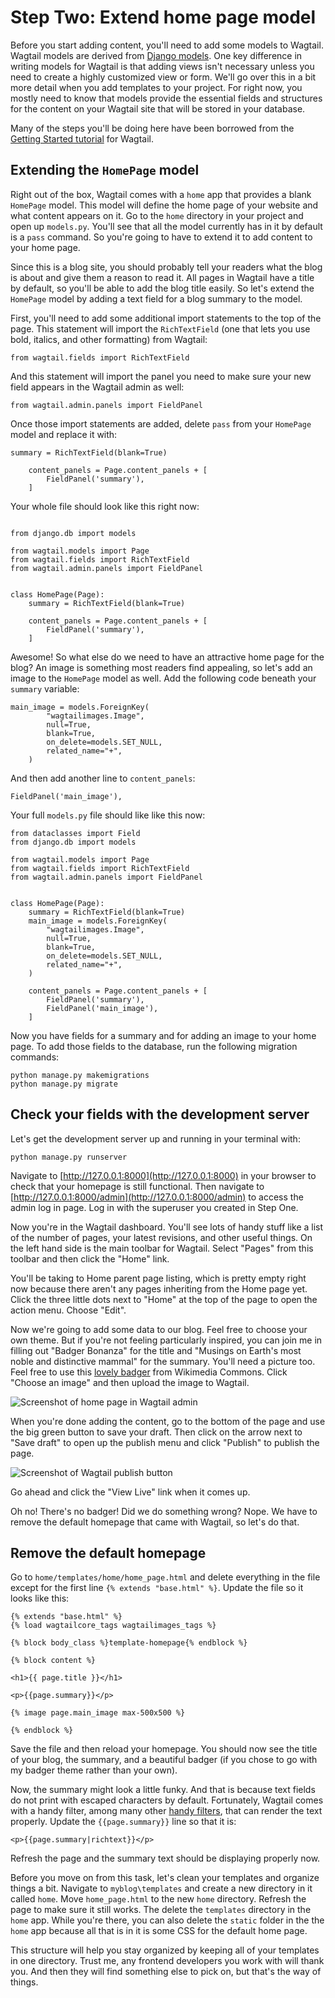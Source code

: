# Step Two: Extend home page model

Before you start adding content, you'll need to add some models to Wagtail. Wagtail models are derived from [Django models](https://docs.djangoproject.com/en/4.1/topics/db/models/). One key difference in writing models for Wagtail is that adding views isn't necessary unless you need to create a highly customized view or form. We'll go over this in a bit more detail when you add templates to your project. For right now, you mostly need to know that models provide the essential fields and structures for the content on your Wagtail site that will be stored in your database.

Many of the steps you'll be doing here have been borrowed from the [Getting Started tutorial](https://docs.wagtail.org/en/stable/getting_started/tutorial.html) for Wagtail.

## Extending the `HomePage` model

Right out of the box, Wagtail comes with a `home` app that provides a blank `HomePage` model. This model will define the home page of your website and what content appears on it. Go to the `home` directory in your project and open up `models.py`. You'll see that all the model currently has in it by default is a `pass` command. So you're going to have to extend it to add content to your home page.

 Since this is a blog site, you should probably tell your readers what the blog is about and give them a reason to read it. All pages in Wagtail have a title by default, so you'll be able to add the blog title easily. So let's extend the `HomePage` model by adding a text field for a blog summary to the model.

First, you'll need to add some additional import statements to the top of the page. This statement will import the `RichTextField` (one that lets you use bold, italics, and other formatting) from Wagtail:

```
from wagtail.fields import RichTextField
 ```

And this statement will import the panel you need to make sure your new field appears in the Wagtail admin as well:

```
from wagtail.admin.panels import FieldPanel
```

Once those import statements are added, delete `pass` from your `HomePage` model and replace it with:

```
summary = RichTextField(blank=True)

    content_panels = Page.content_panels + [
        FieldPanel('summary'),
    ]

```

Your whole file should look like this right now:

```

from django.db import models

from wagtail.models import Page
from wagtail.fields import RichTextField
from wagtail.admin.panels import FieldPanel


class HomePage(Page):
    summary = RichTextField(blank=True)

    content_panels = Page.content_panels + [
        FieldPanel('summary'),
    ]
```

Awesome! So what else do we need to have an attractive home page for the blog? An image is something most readers find appealing, so let's add an image to the `HomePage` model as well. Add the following code beneath your `summary` variable:

```
main_image = models.ForeignKey(
        "wagtailimages.Image",
        null=True,
        blank=True,
        on_delete=models.SET_NULL,
        related_name="+",
    )
```

And then add another line to `content_panels`:
```
FieldPanel('main_image'),
```

Your full `models.py` file should like like this now:

```
from dataclasses import Field
from django.db import models

from wagtail.models import Page
from wagtail.fields import RichTextField
from wagtail.admin.panels import FieldPanel


class HomePage(Page):
    summary = RichTextField(blank=True)
    main_image = models.ForeignKey(
        "wagtailimages.Image",
        null=True,
        blank=True,
        on_delete=models.SET_NULL,
        related_name="+",
    )

    content_panels = Page.content_panels + [
        FieldPanel('summary'),
        FieldPanel('main_image'),
    ]

```

Now you have fields for a summary and for adding an image to your home page. To add those fields to the database, run the following migration commands:

```
python manage.py makemigrations
python manage.py migrate
```

## Check your fields with the development server 

Let's get the development server up and running in your terminal with:

```
python manage.py runserver
```
Navigate to [http://127.0.0.1:8000](http://127.0.0.1:8000) in your browser to check that your homepage is still functional. Then navigate to [http://127.0.0.1:8000/admin](http://127.0.0.1:8000/admin) to access the admin log in page. Log in with the superuser you created in Step One.

Now you're in the Wagtail dashboard. You'll see lots of handy stuff like a list of the number of pages, your latest revisions, and other useful things. On the left hand side is the main toolbar for Wagtail. Select "Pages" from this toolbar and then click the "Home" link.

You'll be taking to Home parent page listing, which is pretty empty right now because there aren't any pages inheriting from the Home page yet. Click the three little dots next to "Home" at the top of the page to open the action menu. Choose "Edit".

Now we're going to add some data to our blog. Feel free to choose your own theme. But if you're not feeling particularly inspired, you can join me in filling out "Badger Bonanza" for the title and "Musings on Earth's most noble and distinctive mammal" for the summary. You'll need a picture too. Feel free to use this [lovely badger](https://upload.wikimedia.org/wikipedia/commons/4/41/M%C3%A4yr%C3%A4_%C3%84ht%C3%A4ri_4.jpg) from Wikimedia Commons. Click "Choose an image" and then upload the image to Wagtail.

![Screenshot of home page in Wagtail admin](https://www.meagenvoss.com/media/images/Screen_Shot_2022-09-28_at_9.16.11_PM.original.png)

When you're done adding the content, go to the bottom of the page and use the big green button to save your draft. Then click on the arrow next to "Save draft" to open up the publish menu and click "Publish" to publish the page.

![Screenshot of Wagtail publish button](https://www.meagenvoss.com/media/images/Screen_Shot_2022-10-05_at_11.56.07_PM.original.png)

Go ahead and click the "View Live" link when it comes up.

Oh no! There's no badger! Did we do something wrong? Nope. We have to remove the default homepage that came with Wagtail, so let's do that.

## Remove the default homepage

Go to `home/templates/home/home_page.html` and delete everything in the file except for the first line `{% extends "base.html" %}`. Update the file so it looks like this:

```
{% extends "base.html" %}
{% load wagtailcore_tags wagtailimages_tags %}

{% block body_class %}template-homepage{% endblock %}

{% block content %}

<h1>{{ page.title }}</h1>

<p>{{page.summary}}</p>

{% image page.main_image max-500x500 %}

{% endblock %}
```
Save the file and then reload your homepage. You should now see the title of your blog, the summary, and a beautiful badger (if you chose to go with my badger theme rather than your own).

Now, the summary might look a little funky. And that is because text fields do not print with escaped characters by default. Fortunately, Wagtail comes with a handy filter, among many other [handy filters](https://docs.wagtail.org/en/stable/topics/writing_templates.html#template-tags-and-filters), that can render the text properly. Update the `{{page.summary}}` line so that it is:

```
<p>{{page.summary|richtext}}</p>
```
Refresh the page and the summary text should be displaying properly now.

Before you move on from this task, let's clean your templates and organize things a bit. Navigate to `myblog\templates` and create a new directory in it called `home`. Move `home_page.html` to the new `home` directory. Refresh the page to make sure it still works. The delete the `templates` directory in the `home` app. While you're there, you can also delete the `static` folder in the the `home` app because all that is in it is some CSS for the default home page.

This structure will help you stay organized by keeping all of your templates in one directory. Trust me, any frontend developers you work with will thank you. And then they will find something else to pick on, but that's the way of things.